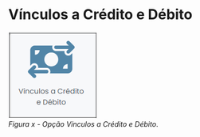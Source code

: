 # Vínculos a Crédito e Débito

![](img/VínculoCréditoDébito.png)<br>
*Figura x - Opção Vínculos a Crédito e Débito*. <br><br>


